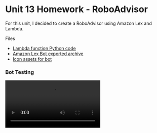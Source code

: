 # Unit 13 Homework - RoboAdvisor

For this unit, I decided to create a RoboAdvisor using Amazon Lex and Lambda.

Files
- [Lambda function Python code](lambda_function.py)
- [Amazon Lex Bot exported archive](RoboAdvisor_Bot_LEX_V1.zip)
- [Icon assets for bot](assets)

### Bot Testing

![Bot test recording](lex_recording.mov)